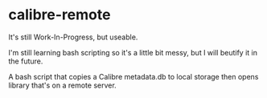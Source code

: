 # calibre-remote

It's still Work-In-Progress, but useable.

I'm still learning bash scripting so it's a little bit messy, but I will beutify it in the future.

A bash script that copies a Calibre metadata.db to local storage then opens library that's on a remote server.